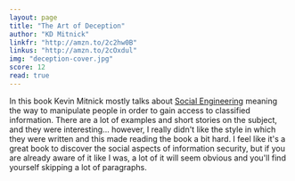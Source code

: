 ```yaml
---
layout: page
title: "The Art of Deception"
author: "KD Mitnick"
linkfr: "http://amzn.to/2c2hw0B"
linkus: "http://amzn.to/2cOxdul" 
img: "deception-cover.jpg"
score: 12
read: true
---
```


In this book Kevin Mitnick mostly talks about [Social Engineering][1] meaning the way to manipulate people in order to gain access to classified information. There are a lot of examples and short stories on the subject, and they were interesting... however, I really didn't like the style in which they were written and this made reading the book a bit hard. I feel like it's a great book to discover the social aspects of information security, but if you are already aware of it like I was, a lot of it will seem obvious and you'll find yourself skipping a lot of paragraphs.

[1]:	https://en.wikipedia.org/wiki/Social_engineering_(security)